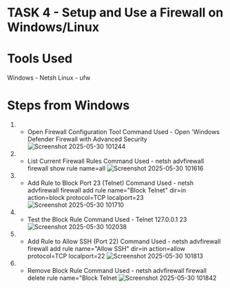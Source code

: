 # TASK 4 - Setup and Use a Firewall on Windows/Linux

# Tools Used 
Windows - Netsh
Linux   - ufw

# Steps from Windows 

1) - Open Firewall Configuration Tool
     Command Used - Open 'Windows Defender Firewall with Advanced Security
     ![Screenshot 2025-05-30 101244](https://github.com/user-attachments/assets/2fcb8f17-0c69-4b84-b803-822e471e26d0)

2) - List Current Firewall Rules
     Command Used - netsh advfirewall firewall show rule name=all
     ![Screenshot 2025-05-30 101616](https://github.com/user-attachments/assets/9e7df024-bdc8-462f-b5bf-5469416fb98f)


3) - Add Rule to Block Port 23 (Telnet)
     Command Used - netsh advfirewall firewall add rule name="Block Telnet" dir=in action=block protocol=TCP localport=23
     ![Screenshot 2025-05-30 101710](https://github.com/user-attachments/assets/61762119-6af6-4f75-969c-e55d43243882)

     

4) - Test the Block Rule
     Command Used - Telnet 127.0.0.1 23
     ![Screenshot 2025-05-30 102038](https://github.com/user-attachments/assets/d2872620-f839-4cd9-9b4f-cf9818bf988c)

5) - Add Rule to Allow SSH (Port 22)
     Command Used - netsh advfirewall firewall add rule name="Allow SSH" dir=in action=allow protocol=TCP localport=22
     ![Screenshot 2025-05-30 101813](https://github.com/user-attachments/assets/022faf52-378b-4aa6-bf28-f9215b1b2012)

6) - Remove Block Rule
     Command Used - netsh advfirewall firewall delete rule name="Block Telnet
     ![Screenshot 2025-05-30 101842](https://github.com/user-attachments/assets/16a0445b-2521-4c2c-8efb-d891369b09d1)



